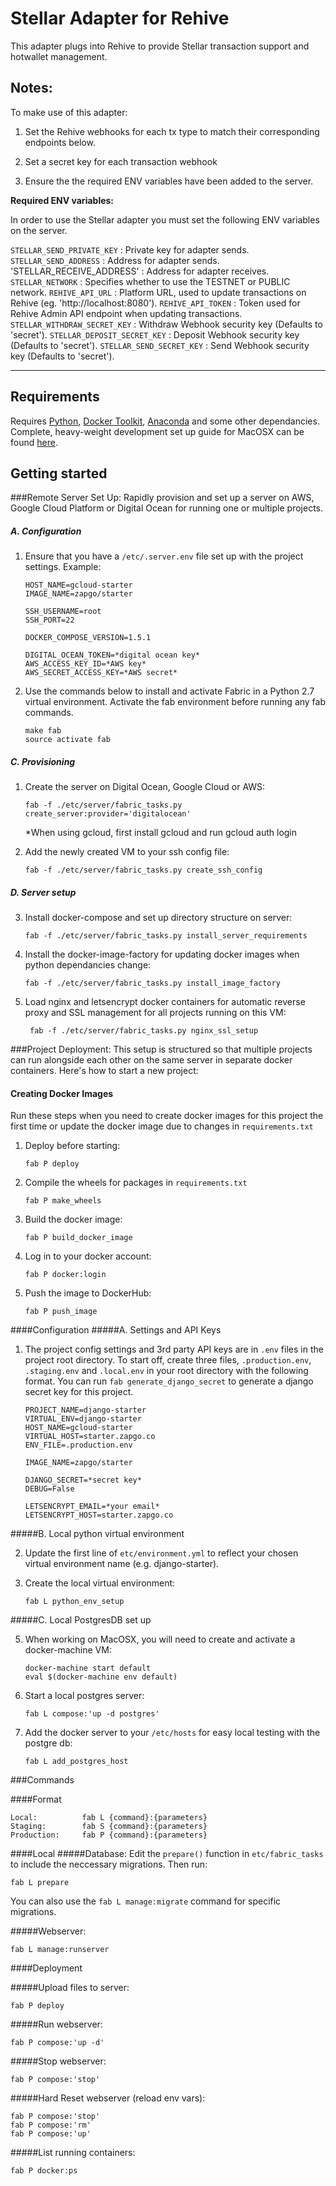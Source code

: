 # Stellar Adapter for Rehive
This adapter plugs into Rehive to provide Stellar transaction support and hotwallet management.

## Notes:

To make use of this adapter:

1) Set the Rehive webhooks for each tx type to match their corresponding endpoints below.

2) Set a secret key for each transaction webhook

3) Ensure the the required ENV variables have been added to the server.

**Required ENV variables:**

In order to use the Stellar adapter you must set the following ENV variables on the server.

`STELLAR_SEND_PRIVATE_KEY` : Private key for adapter sends.
`STELLAR_SEND_ADDRESS` : Address for adapter sends.
'STELLAR_RECEIVE_ADDRESS' : Address for adapter receives.
`STELLAR_NETWORK` : Specifies whether to use the TESTNET or PUBLIC network.
`REHIVE_API_URL` : Platform URL, used to update transactions on Rehive (eg. 'http://localhost:8080').
`REHIVE_API_TOKEN` : Token used for Rehive Admin API endpoint when updating transactions.
`STELLAR_WITHDRAW_SECRET_KEY` : Withdraw Webhook security key (Defaults to 'secret').
`STELLAR_DEPOSIT_SECRET_KEY` : Deposit Webhook security key (Defaults to 'secret').
`STELLAR_SEND_SECRET_KEY` : Send Webhook security key (Defaults to 'secret').

---

## Requirements

Requires [Python](https://www.python.org/), [Docker Toolkit](https://docs.docker.com/), [Anaconda](https://store.continuum.io/cshop/anaconda/) and some other dependancies. Complete, heavy-weight development set up guide for MacOSX can be found [here](https://github.com/jr-minnaar/goeie-hoop).

## Getting started
###Remote Server Set Up:
Rapidly provision and set up a server on AWS, Google Cloud Platform or Digital Ocean for running one or multiple projects.

##### A. Configuration

1. Ensure that you have a `/etc/.server.env` file set up with the project settings. Example:

	```
	HOST_NAME=gcloud-starter
	IMAGE_NAME=zapgo/starter
	
	SSH_USERNAME=root
	SSH_PORT=22
	
	DOCKER_COMPOSE_VERSION=1.5.1
	
	DIGITAL_OCEAN_TOKEN=*digital ocean key*
	AWS_ACCESS_KEY_ID=*AWS key*
	AWS_SECRET_ACCESS_KEY=*AWS secret*
	```

2. Use the commands below to install and activate Fabric in a Python 2.7 virtual environment. Activate the fab environment before running any fab commands.

	```
	make fab
	source activate fab
	```

##### C. Provisioning
	
1. Create the server on Digital Ocean, Google Cloud or AWS:
	```
	fab -f ./etc/server/fabric_tasks.py create_server:provider='digitalocean'
	```
	*When using gcloud, first install gcloud and run gcloud auth login

2. Add the newly created VM to your ssh config file:
	```
	fab -f ./etc/server/fabric_tasks.py create_ssh_config
	```

##### D. Server setup
	
3. Install docker-compose and set up directory structure on server:
	```
	fab -f ./etc/server/fabric_tasks.py install_server_requirements
	```

4. Install the docker-image-factory for updating docker images when python dependancies change:
	```
	fab -f ./etc/server/fabric_tasks.py install_image_factory
	```
	
5. Load nginx and letsencrypt docker containers for automatic reverse proxy and SSL management for all projects running on this VM:
	```
	 fab -f ./etc/server/fabric_tasks.py nginx_ssl_setup
	 ```

###Project Deployment:
This setup is structured so that multiple projects can run alongside each other on the same server in separate docker containers. Here's how to start a new project:

#### Creating Docker Images
Run these steps when you need to create docker images for this project the first time or update the docker image due to changes in `requirements.txt`

1. Deploy before starting:

	```
	fab P deploy
	```

2. Compile the wheels for packages in `requirements.txt`
	
	```
	fab P make_wheels
	```
3. Build the docker image:

	```
	fab P build_docker_image
	```
	
4. Log in to your docker account:

	```
	fab P docker:login
	```
	
4. Push the image to DockerHub:

	```
	fab P push_image
	```

####Configuration
#####A. Settings and API Keys

1. The project config settings and 3rd party API keys are in `.env` files in the project root directory. To start off, create three files, `.production.env`, `.staging.env` and `.local.env` in your root directory with the following format. You can run `fab generate_django_secret` to generate a django secret key for this project.

	```
	PROJECT_NAME=django-starter 
	VIRTUAL_ENV=django-starter 
	HOST_NAME=gcloud-starter
	VIRTUAL_HOST=starter.zapgo.co
	ENV_FILE=.production.env
	
	IMAGE_NAME=zapgo/starter
	
	DJANGO_SECRET=*secret key*
	DEBUG=False
	
	LETSENCRYPT_EMAIL=*your email*
	LETSENCRYPT_HOST=starter.zapgo.co
	```

#####B. Local python virtual environment

2. Update the first line of `etc/environment.yml` to reflect your chosen virtual environment name (e.g. django-starter).
	
3. Create the local virtual environment:
	
	```
	fab L python_env_setup
	```
	
#####C. Local PostgresDB set up

5. When working on MacOSX, you will need to create and activate a docker-machine VM:

	```
	docker-machine start default
	eval $(docker-machine env default)
	```

6. Start a local postgres server:
	
	```
	fab L compose:'up -d postgres'
	```
6. Add the docker server to your `/etc/hosts` for easy local testing with the postgre db:

	```
	fab L add_postgres_host
	```
	
###Commands

####Format
```
Local:			fab L {command}:{parameters}
Staging:		fab S {command}:{parameters}
Production:		fab P {command}:{parameters}
```
####Local
#####Database:
Edit the `prepare()` function in `etc/fabric_tasks` to include the neccessary migrations. Then run:

```
fab L prepare
```
You can also use the `fab L manage:migrate` command for specific migrations.
	
#####Webserver:

```	
fab L manage:runserver
```
####Deployment

#####Upload files to server:
```
fab P deploy
```
#####Run webserver:
```
fab P compose:'up -d'
```
#####Stop webserver:
```
fab P compose:'stop'
```
#####Hard Reset webserver (reload env vars):
```
fab P compose:'stop'
fab P compose:'rm'
fab P compose:'up'
```
#####List running containers:
```
fab P docker:ps
```



